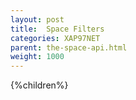 ```yaml
---
layout: post
title:  Space Filters
categories: XAP97NET
parent: the-space-api.html
weight: 1000
---
```



{%children%}